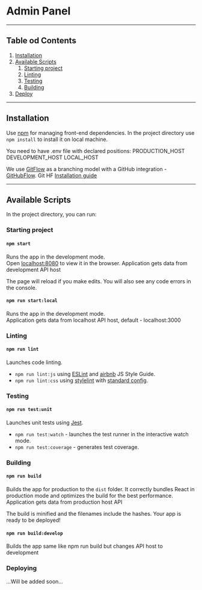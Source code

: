 # Admin Panel

---

## Table od Contents

1. [Installation](#installation)
2. [Available Scripts](#available-scripts)
    1. [Starting project](#starting-project)
    2. [Linting](#linting)
    3. [Testing](#testing)
    4. [Building](#building)
3. [Deploy](#deploy)

---

## Installation

Use [npm](https://nodejs.com) for managing front-end dependencies.
In the project directory use `npm install` to install it on local machine.

You need to have .env file with declared positions:
PRODUCTION_HOST
DEVELOPMENT_HOST
LOCAL_HOST

We use [GitFlow](https://datasift.github.io/gitflow/IntroducingGitFlow.html) as a branching model with a GitHub integration - [GitHubFlow](https://datasift.github.io/gitflow/GitFlowForGitHub.html).
Git HF [Installation guide](https://datasift.github.io/gitflow/TheHubFlowTools.html)


---

## Available Scripts

In the project directory, you can run:

### Starting project

#### `npm start`

Runs the app in the development mode.<br>
Open [localhost:8080](http://localhost:8080) to view it in the browser.
Application gets data from development API host

The page will reload if you make edits. You will also see any code errors in the console.

#### `npm run start:local`

Runs the app in the development mode.<br>
Application gets data from localhost API host, default - localhost:3000


### Linting

#### `npm run lint`

Launches code linting.

- `npm run lint:js` using [ESLint](http://eslint.org) and [airbnb](https://github.com/airbnb/javascript) JS Style Guide.
- `npm run lint:css` using [stylelint](https://stylelint.io) with [standard config](https://github.com/stylelint/stylelint-config-standard).

### Testing

#### `npm run test:unit`

Launches unit tests using [Jest](https://facebook.github.io/jest/).

- `npm run test:watch` - launches the test runner in the interactive watch mode.
- `npm run test:coverage` - generates test coverage.


### Building

#### `npm run build`

Builds the app for production to the `dist` folder.
It correctly bundles React in production mode and optimizes the build for the best performance.
Application gets data from production host API

The build is minified and the filenames include the hashes.
Your app is ready to be deployed!

#### `npm run build:develop`
Builds the app same like npm run build but changes API host to development

### Deploying

...Will be added soon...
